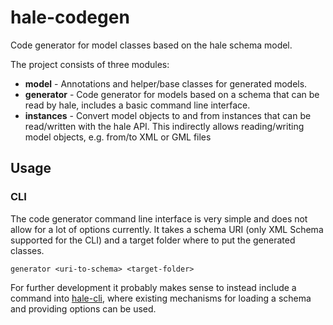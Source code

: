 # hale-codegen

Code generator for model classes based on the hale schema model.

The project consists of three modules:

- **model** - Annotations and helper/base classes for generated models.
- **generator** - Code generator for models based on a schema that can be read by hale, includes a basic command line interface.
- **instances** - Convert model objects to and from instances that can be read/written with the hale API. This indirectly allows reading/writing model objects, e.g. from/to XML or GML files

## Usage

### CLI

The code generator command line interface is very simple and does not allow for a lot of options currently.
It takes a schema URI (only XML Schema supported for the CLI) and a target folder where to put the generated classes.

```
generator <uri-to-schema> <target-folder>
```

For further development it probably makes sense to instead include a command into [hale-cli](https://github.com/halestudio/hale-cli), where existing mechanisms for loading a schema and providing options can be used.
